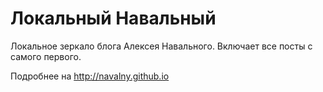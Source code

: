 # Локальный Навальный

Локальное зеркало блога Алексея Навального. Включает все посты с самого первого.

Подробнее на http://navalny.github.io
